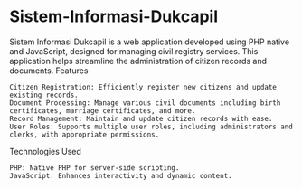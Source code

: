 # Sistem-Informasi-Dukcapil
Sistem Informasi Dukcapil is a web application developed using PHP native and JavaScript, designed for managing civil registry services. This application helps streamline the administration of citizen records and documents.
Features

    Citizen Registration: Efficiently register new citizens and update existing records.
    Document Processing: Manage various civil documents including birth certificates, marriage certificates, and more.
    Record Management: Maintain and update citizen records with ease.
    User Roles: Supports multiple user roles, including administrators and clerks, with appropriate permissions.

Technologies Used

    PHP: Native PHP for server-side scripting.
    JavaScript: Enhances interactivity and dynamic content.
